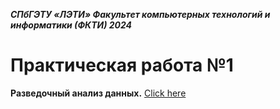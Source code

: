 ***СПбГЭТУ «ЛЭТИ»
Факультет компьютерных технологий и информатики (ФКТИ) 2024***
# Практическая работа №1
**Разведочный анализ данных.**
[Click here](/Prac1)
